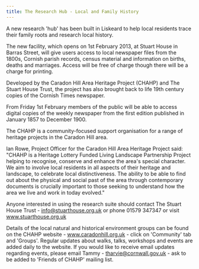 ```yaml
---
title: The Research Hub - Local and Family History
---
```


A new research 'hub' has been built in Liskeard to help local residents trace their family roots and research local history.

The new facility, which opens on 1st February 2013, at Stuart House in Barras Street, will give users access to local newspaper files from the 1800s, Cornish parish records, census material and information on births, deaths and marriages. Access will be free of charge though there will be a charge for printing.

Developed by the Caradon Hill Area Heritage Project (CHAHP) and The Stuart House Trust, the project has also brought back to life 19th century copies of the Cornish Times newspaper.

From Friday 1st February members of the public will be able to access digital copies of the weekly newspaper from the first edition published in January 1857 to December 1900.

The CHAHP is a community-focused support organisation for a range of heritage projects in the Caradon Hill area.

Ian Rowe, Project Officer for the Caradon Hill Area Heritage Project said: "CHAHP is a Heritage Lottery Funded Living Landscape Partnership Project helping to recognise, conserve and enhance the area's special character. We aim to involve local residents in all aspects of their heritage and landscape, to celebrate local distinctiveness. The ability to be able to find out about the physical and social past of the area through contemporary documents is crucially important to those seeking to understand how the area we live and work in today evolved."

Anyone interested in using the research suite should contact The Stuart House Trust - info@stuarthouse.org.uk or phone 01579 347347 or visit www.stuarthouse.org.uk

Details of the local natural and historical environment groups can be found on the CHAHP website - www.caradonhill.org.uk - click on 'Community' tab and 'Groups'. Regular updates about walks, talks, workshops and events are added daily to the website. If you would like to receive email updates regarding events, please email Tammy - tharvie@cornwall.gov.uk - ask to be added to 'Friends of CHAHP' mailing list.
